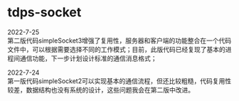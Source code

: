 # tdps-socket  
2022-7-25  
第二版代码simpleSocket3增强了复用性，服务器和客户端的功能整合在一个代码文件中，可以根据需要选择不同的工作模式；目前，此版代码已经复现了基本的进程间通信功能，下一步计划设计标准的通信消息格式；  

2022-7-24  
第一版代码simpleSocket2可以实现基本的通信流程，但还比较粗糙，代码复用性较差，数据结构也没有系统的设计，这些问题我会在第二版中改进。  
